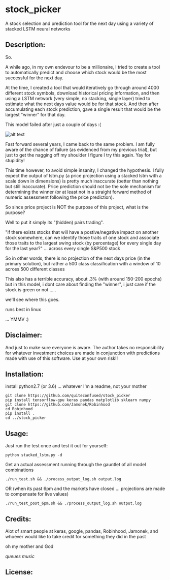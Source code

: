 # stock_picker
A stock selection and prediction tool for the next day using a variety of stacked LSTM neural networks

## Description: 
So. 

A while ago, in my own endevour to be a millionaire, I tried to create a tool to automatically predict and choose which stock would be the most successful for the next day.

At the time, I created a tool that would iteratively go through around 4000 different stock symbols, download historical pricing information, and then using a LSTM network (very simple, no stacking, single layer) tried to estimate what the next days value would be for that stock. And then after accumulating each stock prediction, gave a single result that would be the largest "winner" for that day.

This model failed after just a couple of days :(

![alt text](https://github.com/quiteconfused/stock_picker/blob/master/images/2ezldo.jpg "Obligatory Meme")

Fast forward several years, I came back to the same problem. I am fully aware of the chance of failure (as evidenced from my previous trial), but just to get the nagging off my shoulder I figure I try this again. Yay for stupidity! 

This time however, to avoid simple insanity, I changed the hypothesis. I fully expect the output of lstm.py (a price projection using a stacked lstm with a scale down in dimensions) is pretty much inaccurate (better than nothing but still inaccurate). Price prediction should not be the sole mechanism for determining the winner (or at least not in a straight forward method of numeric assessment following the price prediction). 

So since price project is NOT the purpose of this project, what is the purpose? 

Well to put it simply its "(hidden) pairs trading".

"if there exists stocks that will have a postive/negative impact on another stock somewhere, can we identify those traits of one stock and associate those traits to the largest swing stock (by percentage) for every single day for the last year?" ... across every single S&P500 stock

So in other words, there is no projection of the next days price (in the primary solution), but rather a 500 class classification with a window of 10 across 500 different classes

This also has a terrible accuracy, about .3% (with around 150-200 epochs) but in this model, i dont care about finding the "winner", i just care if the stock is green or not .....

we'll see where this goes.

runs best in linux

... YMMV :)

## Disclaimer:

And just to make sure everyone is aware. The author takes no responsibility for whatever investment choices are made in conjunction with predictions made with use of this software. Use at your own risk!!

## Installation:

install python2.7 (or 3.6) ... whatever I'm a readme, not your mother
```
git clone https://github.com/quiteconfused/stock_picker
pip install tensorflow-gpu keras pandas matplotlib sklearn numpy
git clone https://github.com/Jamonek/Robinhood
cd Robinhood
pip install .
cd ../stock_picker
```
## Usage: 

Just run the test once and test it out for yourself:
```
python stacked_lstm.py -d 
```

Get an actual assessment running through the gauntlet of all model combinations
```
./run_test.sh && ./process_output_log.sh output.log
```
OR (when its past 6pm and the markets have closed ... projections are made to compensate for live values) 
```
./run_test_post_6pm.sh && ./process_output_log.sh output.log
```

## Credits: 
Alot of smart people at keras, google, pandas, Robinhood, Jamonek, and whoever would like to take credit for something they did in the past

oh my mother and God

_queues music_

## License: 

